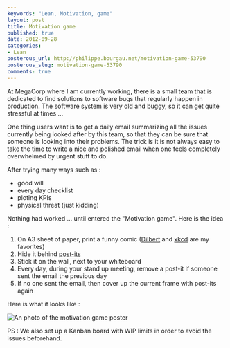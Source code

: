 ```yaml
---
keywords: "Lean, Motivation, game"
layout: post
title: Motivation game
published: true
date: 2012-09-28
categories:
- Lean
posterous_url: http://philippe.bourgau.net/motivation-game-53790
posterous_slug: motivation-game-53790
comments: true
---
```

At MegaCorp where I am currently working, there is a small team that is dedicated to find solutions to software bugs that regularly happen in production. The software system is very old and buggy, so it can get quite stressful at times ...

One thing users want is to get a daily email summarizing all the issues currently being looked after by this team, so that they can be sure that someone is looking into their problems. The trick is it is not always easy to take the time to write a nice and polished email when one feels completely overwhelmed by urgent stuff to do.

After trying many ways such as :

* good will
* every day checklist
* ploting KPIs
* physical threat (just kidding)

Nothing had worked ... until entered the "Motivation game". Here is the idea :

1. On A3 sheet of paper, print a funny comic (<a href="http://www.google.com/url?sa=t&amp;rct=j&amp;q=&amp;esrc=s&amp;source=web&amp;cd=1&amp;cad=rja&amp;ved=0CCUQFjAA&amp;url=http%3A%2F%2Fdilbert.com%2F&amp;ei=3D5kUK-BG-PJ0QX7wYAQ&amp;usg=AFQjCNEzqbruFsiWErjKY19Ktc80J-tx3Q">Dilbert</a> and <a href="http://www.google.com/url?sa=t&amp;rct=j&amp;q=&amp;esrc=s&amp;source=web&amp;cd=1&amp;cad=rja&amp;ved=0CCUQFjAA&amp;url=http%3A%2F%2Fxkcd.com%2F&amp;ei=6T5kUOjMN4iw0AXKxYHgBA&amp;usg=AFQjCNFDXrX3H2MQFcuC7XN2wLJDnI9lBw">xkcd</a> are my favorites)
1. Hide it behind <a href="http://www.post-it.com">post-its</a>
1. Stick it on the wall, next to your whiteboard
1. Every day, during your stand up meeting, remove a post-it if someone sent the email the previous day
1. If no one sent the email, then cover up the current frame with post-its again

Here is what it looks like :

![An photo of the motivation game poster]({{site.url}}/imgs/2012-09-28-motivation-game-53790/motivation-game.jpg)

PS : We also set up a Kanban board with WIP limits in order to avoid the issues beforehand.